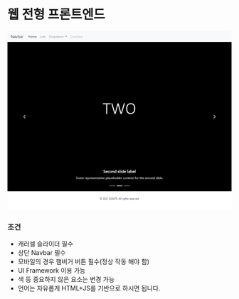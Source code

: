 # 웹 전형 프론트엔드
![preview](demo/frontend_demo.png)

### 조건
 * 캐러셀 슬라이더 필수
 * 상단 Navbar 필수
 * 모바일의 경우 햄버거 버튼 필수(정상 작동 해야 함)
 * UI Framework 이용 가능
 * 색 등 중요하지 않은 요소는 변경 가능
 * 언어는 자유롭게 HTML+JS를 기반으로 하시면 됩니다.